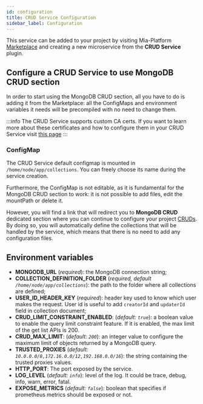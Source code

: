 ```yaml
---
id: configuration
title: CRUD Service Configuration
sidebar_label: Configuration
---
```

This service can be added to your project by visiting Mia-Platform [Marketplace](../../marketplace/overview_marketplace.md) and creating a new microservice from the **CRUD Service** plugin.

## Configure a CRUD Service to use MongoDB CRUD section

In order to start using the MongoDB CRUD section, all you have to do is adding it from the Marketplace: all the ConfigMaps and environment variables it needs will be precompiled with no need to change them.

:::info
The CRUD Service supports custom CA certs. If you want to learn more about these certificates and how to configure them in your CRUD Service visit [this page](../../development_suite/api-console/api-design/services#provide-a-ca-certificate-to-a-custom-service)
:::

### ConfigMap

The CRUD Service default configmap is mounted in `/home/node/app/collections`. You can freely choose its name during the service creation.

Furthermore, the ConfigMap is not editable, as it is fundamental for the MongoDB CRUD section to work: it is not possible to add files, edit the mountPath or delete it.

However, you will find a link that will redirect you to **MongoDB CRUD** dedicated section where you can continue to configure your project [CRUDs](../../development_suite/api-console/api-design/crud_advanced.md). By doing so, you will automatically define the collections that will be handled by the service, which means that there is no need to add any configuration files.

## Environment variables

* **MONGODB_URL** (*required*): the MongoDB connection string;
* **COLLECTION_DEFINITION_FOLDER** (*required, default `/home/node/app/collections`*): the path to the folder where all collections are defined;
* **USER_ID_HEADER_KEY** (*required*): header key used to know which user makes the request. User id is useful to add `creatorId` and `updaterId` field in collection document;
* **CRUD_LIMIT_CONSTRAINT_ENABLED**: (*default: `true`*): a boolean value to enable the query limit constraint feature. If it is enabled, the max limit of the get list APIs is 200.
* **CRUD_MAX_LIMIT**: (*default: `200`*): an integer value to configure the maximum limit of objects returned by a MongoDB query.
* **TRUSTED_PROXIES** (*default: `10.0.0.0/8,172.16.0.0/12,192.168.0.0/16`*): the string containing the trusted proxies values.
* **HTTP_PORT**: The port exposed by the service.
* **LOG_LEVEL** (*default: `info`*): level of the log. It could be trace, debug, info, warn, error, fatal.
* **EXPOSE_METRICS** (*default: `false`*): boolean that specifies if prometheus metrics should be exposed or not.
